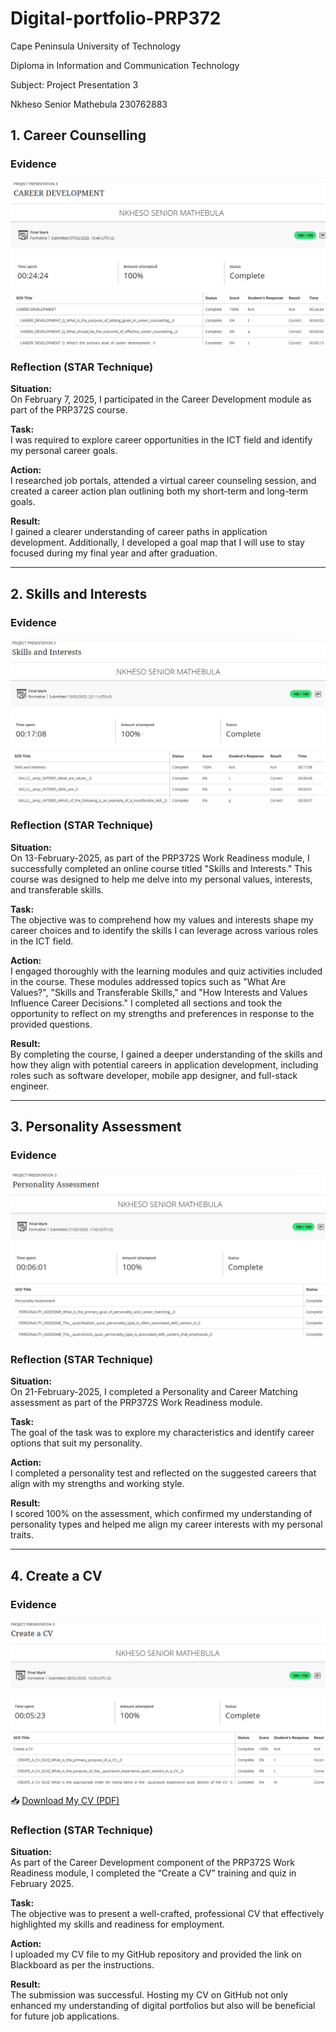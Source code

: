 # Digital-portfolio-PRP372
Cape Peninsula University of Technology

Diploma in Information and Communication Technology

Subject: Project Presentation 3

Nkheso Senior Mathebula 230762883 
## 1. Career Counselling

### Evidence
![CAREER DEVELOPMENT PP](https://github.com/Nkheso-Mathebula/Digital-portfolio-PRP372/blob/main/Career%20Development.png)

### Reflection (STAR Technique)

**Situation:**  
On February 7, 2025, I participated in the Career Development module as part of the PRP372S course.

**Task:**  
I was required to explore career opportunities in the ICT field and identify my personal career goals.

**Action:**  
I researched job portals, attended a virtual career counseling session, and created a career action plan outlining both my short-term and long-term goals.

**Result:**  
I gained a clearer understanding of career paths in application development. Additionally, I developed a goal map that I will use to stay focused during my final year and after graduation.

---

## 2. Skills and Interests

### Evidence
![SKILLS and INTEREST](https://github.com/Nkheso-Mathebula/Digital-portfolio-PRP372/blob/main/Skills%20and%20Interests.png)

### Reflection (STAR Technique)

**Situation:**  
On 13-February-2025, as part of the PRP372S Work Readiness module, I successfully completed an online course titled "Skills and Interests." This course was designed to help me delve into my personal values, interests, and transferable skills.

**Task:**  
The objective was to comprehend how my values and interests shape my career choices and to identify the skills I can leverage across various roles in the ICT field.

**Action:**  
I engaged thoroughly with the learning modules and quiz activities included in the course. These modules addressed topics such as "What Are Values?", "Skills and Transferable Skills," and "How Interests and Values Influence Career Decisions." I completed all sections and took the opportunity to reflect on my strengths and preferences in response to the provided questions.

**Result:**  
By completing the course, I gained a deeper understanding of the skills and how they align with potential careers in application development, including roles such as software developer, mobile app designer, and full-stack engineer.

---

## 3. Personality Assessment

### Evidence
![PERSONALITY ASSESSMENT PP](https://github.com/Nkheso-Mathebula/Digital-portfolio-PRP372/blob/main/Personality%20Assessment.png)

### Reflection (STAR Technique)

**Situation:**  
On 21-February-2025, I completed a Personality and Career Matching assessment as part of the PRP372S Work Readiness module.

**Task:**  
The goal of the task was to explore my characteristics and identify career options that suit my personality.

**Action:**  
I completed a personality test and reflected on the suggested careers that align with my strengths and working style.

**Result:**  
I scored 100% on the assessment, which confirmed my understanding of personality types and helped me align my career interests with my personal traits.

---

## 4. Create a CV

### Evidence
![CREATE A CV PP](https://github.com/Nkheso-Mathebula/Digital-portfolio-PRP372/blob/main/Create%20a%20CV.png)

📥 [Download My CV (PDF)](https://github.com/Nkheso-Mathebula/Digital-portfolio-PRP372/raw/main/Nkheso%20MathebulaCV.pdf)

### Reflection (STAR Technique)

**Situation:**  
As part of the Career Development component of the PRP372S Work Readiness module, I completed the “Create a CV” training and quiz in February 2025.

**Task:**  
The objective was to present a well-crafted, professional CV that effectively highlighted my skills and readiness for employment.

**Action:**  
I uploaded my CV file to my GitHub repository and provided the link on Blackboard as per the instructions.

**Result:**  
The submission was successful. Hosting my CV on GitHub not only enhanced my understanding of digital portfolios but also will be beneficial for future job applications.

